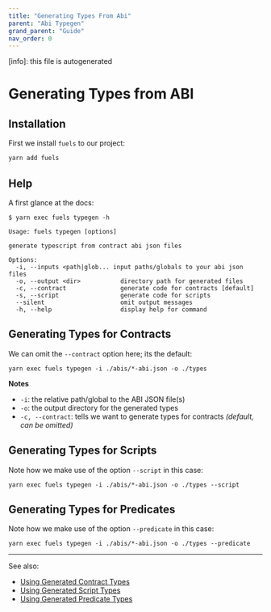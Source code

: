 ```yaml
---
title: "Generating Types From Abi"
parent: "Abi Typegen"
grand_parent: "Guide"
nav_order: 0
---
```


[info]: this file is autogenerated


# Generating Types from ABI

## Installation

First we install `fuels` to our project:

```sh
yarn add fuels
```

## Help

A first glance at the docs:

```console
$ yarn exec fuels typegen -h

Usage: fuels typegen [options]

generate typescript from contract abi json files

Options:
  -i, --inputs <path|glob... input paths/globals to your abi json files
  -o, --output <dir>           directory path for generated files
  -c, --contract               generate code for contracts [default]
  -s, --script                 generate code for scripts
  --silent                     omit output messages
  -h, --help                   display help for command
```

## Generating Types for Contracts

We can omit the `--contract` option here; its the default:

```console
yarn exec fuels typegen -i ./abis/*-abi.json -o ./types
```

**Notes**

- `-i`: the relative path/global to the ABI JSON file(s)
- `-o`: the output directory for the generated types
- `-c, --contract`: tells we want to generate types for contracts _(default, can be omitted)_

## Generating Types for Scripts

Note how we make use of the option `--script` in this case:

```console
yarn exec fuels typegen -i ./abis/*-abi.json -o ./types --script
```

## Generating Types for Predicates

Note how we make use of the option `--predicate` in this case:

```console
yarn exec fuels typegen -i ./abis/*-abi.json -o ./types --predicate
```

---

See also:

- [Using Generated Contract Types](./using-generated-types.md#using-generated-contract-types)
- [Using Generated Script Types](./using-generated-types.md#using-generated-script-types)
- [Using Generated Predicate Types](./using-generated-types.md#using-generated-predicate-types)
